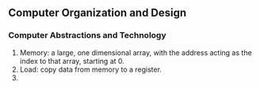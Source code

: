 ## Computer Organization and Design

### Computer Abstractions and Technology
  1. Memory: a large, one dimensional array, with the address acting as the index to that array, starting at 0.
  2. Load: copy data from memory to a register.
  3. 

